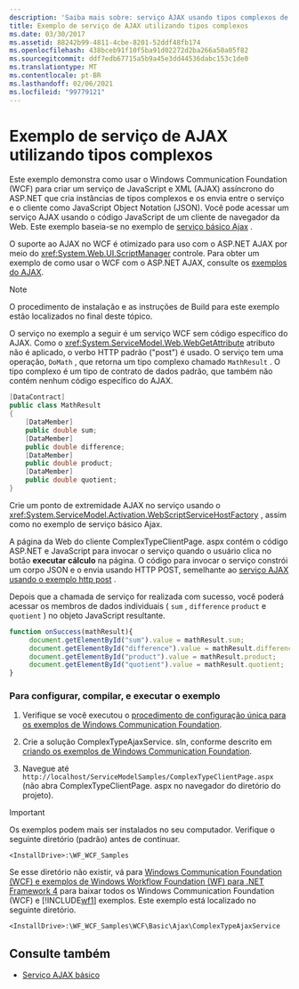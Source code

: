 ```yaml
---
description: 'Saiba mais sobre: serviço AJAX usando tipos complexos de exemplo'
title: Exemplo de serviço de AJAX utilizando tipos complexos
ms.date: 03/30/2017
ms.assetid: 88242b99-4811-4cbe-8201-52ddf48fb174
ms.openlocfilehash: 438bceb91f10f5ba91d02272d2ba266a50a05f82
ms.sourcegitcommit: ddf7edb67715a5b9a45e3dd44536dabc153c1de0
ms.translationtype: MT
ms.contentlocale: pt-BR
ms.lasthandoff: 02/06/2021
ms.locfileid: "99779121"
---
```

# <a name="ajax-service-using-complex-types-sample"></a>Exemplo de serviço de AJAX utilizando tipos complexos

Este exemplo demonstra como usar o Windows Communication Foundation (WCF) para criar um serviço de JavaScript e XML (AJAX) assíncrono do ASP.NET que cria instâncias de tipos complexos e os envia entre o serviço e o cliente como JavaScript Object Notation (JSON). Você pode acessar um serviço AJAX usando o código JavaScript de um cliente de navegador da Web. Este exemplo baseia-se no exemplo de [serviço básico Ajax](basic-ajax-service.md) .

O suporte ao AJAX no WCF é otimizado para uso com o ASP.NET AJAX por meio do <xref:System.Web.UI.ScriptManager> controle. Para obter um exemplo de como usar o WCF com o ASP.NET AJAX, consulte os [exemplos do AJAX](ajax.md).

> [!NOTE]
> O procedimento de instalação e as instruções de Build para este exemplo estão localizados no final deste tópico.

O serviço no exemplo a seguir é um serviço WCF sem código específico do AJAX. Como o <xref:System.ServiceModel.Web.WebGetAttribute> atributo não é aplicado, o verbo HTTP padrão ("post") é usado. O serviço tem uma operação, `DoMath` , que retorna um tipo complexo chamado `MathResult` . O tipo complexo é um tipo de contrato de dados padrão, que também não contém nenhum código específico do AJAX.

```csharp
[DataContract]
public class MathResult
{
    [DataMember]
    public double sum;
    [DataMember]
    public double difference;
    [DataMember]
    public double product;
    [DataMember]
    public double quotient;
}
```

Crie um ponto de extremidade AJAX no serviço usando o <xref:System.ServiceModel.Activation.WebScriptServiceHostFactory> , assim como no exemplo de serviço básico Ajax.

A página da Web do cliente ComplexTypeClientPage. aspx contém o código ASP.NET e JavaScript para invocar o serviço quando o usuário clica no botão **executar cálculo** na página. O código para invocar o serviço constrói um corpo JSON e o envia usando HTTP POST, semelhante ao [serviço AJAX usando o exemplo http post](ajax-service-using-http-post.md) .

Depois que a chamada de serviço for realizada com sucesso, você poderá acessar os membros de dados individuais ( `sum` , `difference` `product` e `quotient` ) no objeto JavaScript resultante.

```javascript
function onSuccess(mathResult){
     document.getElementById("sum").value = mathResult.sum;
     document.getElementById("difference").value = mathResult.difference;
     document.getElementById("product").value = mathResult.product;
     document.getElementById("quotient").value = mathResult.quotient;
}
```

### <a name="to-set-up-build-and-run-the-sample"></a>Para configurar, compilar, e executar o exemplo

1. Verifique se você executou o [procedimento de configuração única para os exemplos de Windows Communication Foundation](one-time-setup-procedure-for-the-wcf-samples.md).

2. Crie a solução ComplexTypeAjaxService. sln, conforme descrito em [criando os exemplos de Windows Communication Foundation](building-the-samples.md).

3. Navegue até `http://localhost/ServiceModelSamples/ComplexTypeClientPage.aspx` (não abra ComplexTypeClientPage. aspx no navegador do diretório do projeto).

> [!IMPORTANT]
> Os exemplos podem mais ser instalados no seu computador. Verifique o seguinte diretório (padrão) antes de continuar.
>
> `<InstallDrive>:\WF_WCF_Samples`
>
> Se esse diretório não existir, vá para [Windows Communication Foundation (WCF) e exemplos de Windows Workflow Foundation (WF) para .NET Framework 4](https://www.microsoft.com/download/details.aspx?id=21459) para baixar todos os Windows Communication Foundation (WCF) e [!INCLUDE[wf1](../../../../includes/wf1-md.md)] exemplos. Este exemplo está localizado no seguinte diretório.
>
> `<InstallDrive>:\WF_WCF_Samples\WCF\Basic\Ajax\ComplexTypeAjaxService`

## <a name="see-also"></a>Consulte também

- [Serviço AJAX básico](basic-ajax-service.md)
